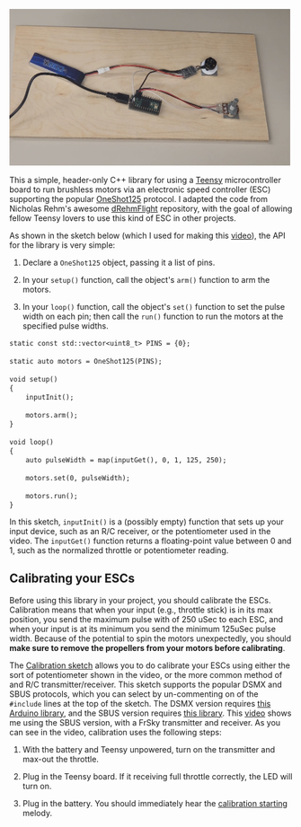 <a href="https://www.youtube.com/watch?v=b7x2g3awrsw"><img src="media/screenshot.jpg" width=500></a>

This a simple, header-only C++ library for using a 
[Teensy](https://www.pjrc.com/teensy/)
microcontroller board to run brushless motors via an electronic speed
controller (ESC) supporting the popular
[OneShot125](https://oscarliang.com/oneshot125-esc-quadcopter-fpv/) protocol.  I adapted the code from
Nicholas Rehm's awesome
[dRehmFlight](https://github.com/nickrehm/dRehmFlight) repository, with the goal of allowing
fellow Teensy lovers to use this kind of ESC in other projects.

As shown in the sketch below (which I used for making this
[video](https://www.youtube.com/watch?v=b7x2g3awrsw)), 
the API for the library is very simple: 

1. Declare a ```OneShot125``` object, passing it a list of pins.

2. In your ```setup()``` function, call the object's ```arm()``` function to
arm the motors.

3. In your ```loop()``` function, call the object's ```set()``` function to set the pulse
width on each pin; then call the ```run()``` function to run the motors at the specified
pulse widths.

```
static const std::vector<uint8_t> PINS = {0};

static auto motors = OneShot125(PINS);

void setup() 
{
    inputInit();

    motors.arm(); 
}

void loop() 
{
    auto pulseWidth = map(inputGet(), 0, 1, 125, 250);

    motors.set(0, pulseWidth);

    motors.run();
}
```

In this sketch, ```inputInit()``` is a (possibly empty) function that sets up
your input device, such as an R/C receiver, or the potentiometer used in the
video.  The ```inputGet()``` function returns a floating-point value between 0
and 1, such as the normalized throttle or potentiometer reading.

## Calibrating your ESCs

Before using this library in your project, you should 
calibrate the ESCs.  Calibration means that when your input (e.g., throttle
stick) is in its max position, you send the maximum pulse with of 250 uSec to
each ESC, and when your input is at its minimum you send the minimum 125uSec
pulse width.  Because of the potential to spin the motors unexpectedly, you
should <b>make sure to remove the propellers from your motors before calibrating</b>.

The
[Calibration sketch](https://github.com/simondlevy/TeensyOneShot125/blob/main/examples/Calibrate/Calibrate.ino)
allows you to do calibrate your ESCs using either the
sort of potentiometer shown in the video, or the more common method of and R/C
transmitter/receiver. This sketch supports the popular DSMX and SBUS protocols,
which you can select by un-commenting on of the ```#include``` lines at the top of the
sketch.  The DSMX version requires 
[this Arduino library](https://github.com/simondlevy/DSMRX),
and the SBUS version requires 
[this library](https://github.com/bolderflight/sbus).  This 
[video](https://youtu.be/kbhQ4j4VNBA)
shows me using the SBUS version, with a FrSky transmitter and receiver.
As you can see in the video, calibration uses the following steps:

1. With the battery and Teensy unpowered, turn on the transmitter and
max-out the throttle.

2. Plug in the Teensy board.  If it receiving full throttle correctly,
the LED will turn on.

3. Plug in the battery.  You should immediately hear the 
[calibration starting](media/melody1.mp3) melody.
